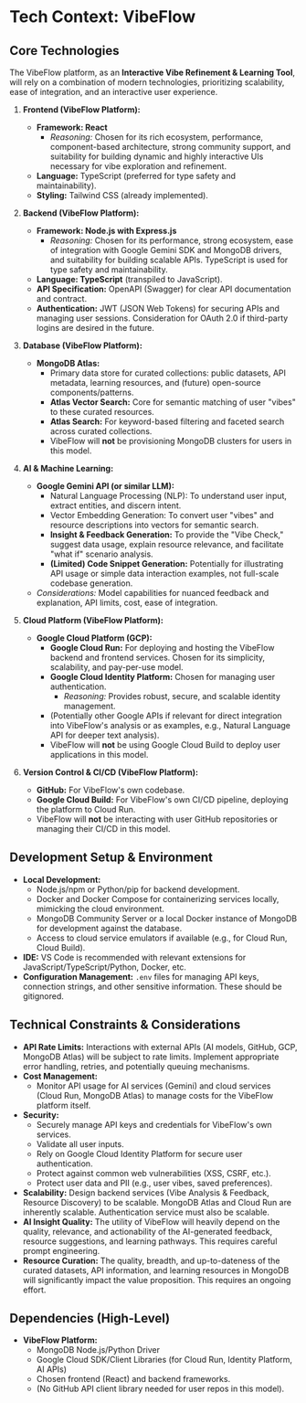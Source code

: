 # Tech Context: VibeFlow

## Core Technologies
The VibeFlow platform, as an **Interactive Vibe Refinement & Learning Tool**, will rely on a combination of modern technologies, prioritizing scalability, ease of integration, and an interactive user experience.

1.  **Frontend (VibeFlow Platform):**
    *   **Framework: React**
        *   *Reasoning:* Chosen for its rich ecosystem, performance, component-based architecture, strong community support, and suitability for building dynamic and highly interactive UIs necessary for vibe exploration and refinement.
    *   **Language:** TypeScript (preferred for type safety and maintainability).
    *   **Styling:** Tailwind CSS (already implemented).

2.  **Backend (VibeFlow Platform):**
    *   **Framework: Node.js with Express.js**
        *   *Reasoning:* Chosen for its performance, strong ecosystem, ease of integration with Google Gemini SDK and MongoDB drivers, and suitability for building scalable APIs. TypeScript is used for type safety and maintainability.
    *   **Language: TypeScript** (transpiled to JavaScript).
    *   **API Specification:** OpenAPI (Swagger) for clear API documentation and contract.
    *   **Authentication:** JWT (JSON Web Tokens) for securing APIs and managing user sessions. Consideration for OAuth 2.0 if third-party logins are desired in the future.

3.  **Database (VibeFlow Platform):**
    *   **MongoDB Atlas:**
        *   Primary data store for curated collections: public datasets, API metadata, learning resources, and (future) open-source components/patterns.
        *   **Atlas Vector Search:** Core for semantic matching of user "vibes" to these curated resources.
        *   **Atlas Search:** For keyword-based filtering and faceted search across curated collections.
        *   VibeFlow will **not** be provisioning MongoDB clusters for users in this model.

4.  **AI & Machine Learning:**
    *   **Google Gemini API (or similar LLM):**
        *   Natural Language Processing (NLP): To understand user input, extract entities, and discern intent.
        *   Vector Embedding Generation: To convert user "vibes" and resource descriptions into vectors for semantic search.
        *   **Insight & Feedback Generation:** To provide the "Vibe Check," suggest data usage, explain resource relevance, and facilitate "what if" scenario analysis.
        *   **(Limited) Code Snippet Generation:** Potentially for illustrating API usage or simple data interaction examples, not full-scale codebase generation.
    *   *Considerations:* Model capabilities for nuanced feedback and explanation, API limits, cost, ease of integration.

5.  **Cloud Platform (VibeFlow Platform):**
    *   **Google Cloud Platform (GCP):**
        *   **Google Cloud Run:** For deploying and hosting the VibeFlow backend and frontend services. Chosen for its simplicity, scalability, and pay-per-use model.
        *   **Google Cloud Identity Platform:** Chosen for managing user authentication.
            *   *Reasoning:* Provides robust, secure, and scalable identity management.
        *   (Potentially other Google APIs if relevant for direct integration into VibeFlow's analysis or as examples, e.g., Natural Language API for deeper text analysis).
        *   VibeFlow will **not** be using Google Cloud Build to deploy user applications in this model.

6.  **Version Control & CI/CD (VibeFlow Platform):**
    *   **GitHub:** For VibeFlow's own codebase.
    *   **Google Cloud Build:** For VibeFlow's own CI/CD pipeline, deploying the platform to Cloud Run.
    *   VibeFlow will **not** be interacting with user GitHub repositories or managing their CI/CD in this model.

## Development Setup & Environment
*   **Local Development:**
    *   Node.js/npm or Python/pip for backend development.
    *   Docker and Docker Compose for containerizing services locally, mimicking the cloud environment.
    *   MongoDB Community Server or a local Docker instance of MongoDB for development against the database.
    *   Access to cloud service emulators if available (e.g., for Cloud Run, Cloud Build).
*   **IDE:** VS Code is recommended with relevant extensions for JavaScript/TypeScript/Python, Docker, etc.
*   **Configuration Management:** `.env` files for managing API keys, connection strings, and other sensitive information. These should be gitignored.

## Technical Constraints & Considerations
*   **API Rate Limits:** Interactions with external APIs (AI models, GitHub, GCP, MongoDB Atlas) will be subject to rate limits. Implement appropriate error handling, retries, and potentially queuing mechanisms.
*   **Cost Management:**
    *   Monitor API usage for AI services (Gemini) and cloud services (Cloud Run, MongoDB Atlas) to manage costs for the VibeFlow platform itself.
*   **Security:**
    *   Securely manage API keys and credentials for VibeFlow's own services.
    *   Validate all user inputs.
    *   Rely on Google Cloud Identity Platform for secure user authentication.
    *   Protect against common web vulnerabilities (XSS, CSRF, etc.).
    *   Protect user data and PII (e.g., user vibes, saved preferences).
*   **Scalability:** Design backend services (Vibe Analysis & Feedback, Resource Discovery) to be scalable. MongoDB Atlas and Cloud Run are inherently scalable. Authentication service must also be scalable.
*   **AI Insight Quality:** The utility of VibeFlow will heavily depend on the quality, relevance, and actionability of the AI-generated feedback, resource suggestions, and learning pathways. This requires careful prompt engineering.
*   **Resource Curation:** The quality, breadth, and up-to-dateness of the curated datasets, API information, and learning resources in MongoDB will significantly impact the value proposition. This requires an ongoing effort.

## Dependencies (High-Level)
*   **VibeFlow Platform:**
    *   MongoDB Node.js/Python Driver
    *   Google Cloud SDK/Client Libraries (for Cloud Run, Identity Platform, AI APIs)
    *   Chosen frontend (React) and backend frameworks.
    *   (No GitHub API client library needed for user repos in this model).
